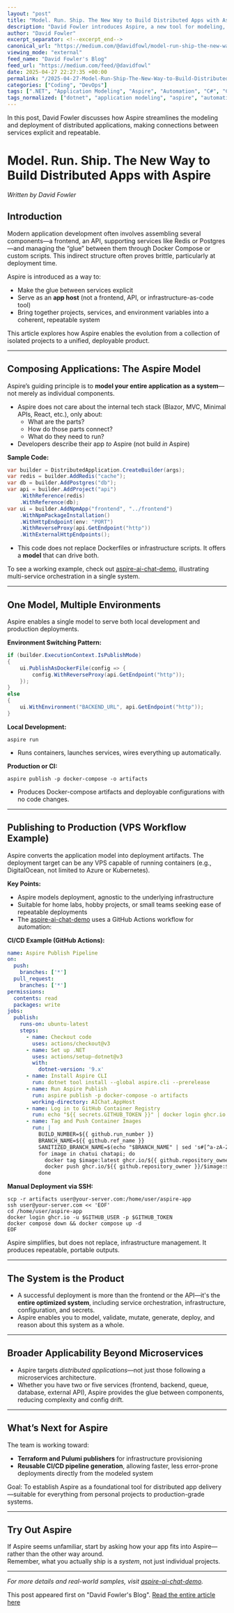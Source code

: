 ```yaml
---
layout: "post"
title: "Model. Run. Ship. The New Way to Build Distributed Apps with Aspire"
description: "David Fowler introduces Aspire, a new tool for modeling, running, and deploying distributed applications. Aspire makes the orchestration between app services explicit, simplifying both local development and production deployment, independent of underlying infrastructure. The article covers practical usage, deployment automation with CI/CD, and future directions including Terraform and Pulumi integration."
author: "David Fowler"
excerpt_separator: <!--excerpt_end-->
canonical_url: "https://medium.com/@davidfowl/model-run-ship-the-new-way-to-build-distributed-apps-48d67286a665?source=rss-8163234c98f0------2"
viewing_mode: "external"
feed_name: "David Fowler's Blog"
feed_url: "https://medium.com/feed/@davidfowl"
date: 2025-04-27 22:27:35 +00:00
permalink: "/2025-04-27-Model-Run-Ship-The-New-Way-to-Build-Distributed-Apps-with-Aspire.html"
categories: ["Coding", "DevOps"]
tags: [".NET", "Application Modeling", "Aspire", "Automation", "C#", "Ci/cd", "Cloud Native", "Coding", "Deployment", "DevOps", "Distributed Applications", "Docker Compose", "GitHub Actions", "IaC", "Microservices", "Posts", "Pulumi", "Software Development", "Terraform", "Web Development"]
tags_normalized: ["dotnet", "application modeling", "aspire", "automation", "csharp", "cislashcd", "cloud native", "coding", "deployment", "devops", "distributed applications", "docker compose", "github actions", "iac", "microservices", "posts", "pulumi", "software development", "terraform", "web development"]
---
```


In this post, David Fowler discusses how Aspire streamlines the modeling and deployment of distributed applications, making connections between services explicit and repeatable.<!--excerpt_end-->

# Model. Run. Ship. The New Way to Build Distributed Apps with Aspire

*Written by David Fowler*

## Introduction

Modern application development often involves assembling several components—a frontend, an API, supporting services like Redis or Postgres—and managing the “glue” between them through Docker Compose or custom scripts. This indirect structure often proves brittle, particularly at deployment time.

Aspire is introduced as a way to:  

- Make the glue between services explicit  
- Serve as an **app host** (not a frontend, API, or infrastructure-as-code tool)  
- Bring together projects, services, and environment variables into a coherent, repeatable system

This article explores how Aspire enables the evolution from a collection of isolated projects to a unified, deployable product.

---

## Composing Applications: The Aspire Model

Aspire’s guiding principle is to **model your entire application as a system**—not merely as individual components.

- Aspire does not care about the internal tech stack (Blazor, MVC, Minimal APIs, React, etc.), only about:
  - What are the parts?
  - How do those parts connect?
  - What do they need to run?
- Developers describe their app *to* Aspire (not build *in* Aspire)

**Sample Code:**

```csharp
var builder = DistributedApplication.CreateBuilder(args);
var redis = builder.AddRedis("cache");
var db = builder.AddPostgres("db");
var api = builder.AddProject("api")
    .WithReference(redis)
    .WithReference(db);
var ui = builder.AddNpmApp("frontend", "../frontend")
    .WithNpmPackageInstallation()
    .WithHttpEndpoint(env: "PORT")
    .WithReverseProxy(api.GetEndpoint("http"))
    .WithExternalHttpEndpoints();
```

- This code does not replace Dockerfiles or infrastructure scripts. It offers a **model** that can drive both.

To see a working example, check out [aspire-ai-chat-demo](https://github.com/davidfowl/aspire-ai-chat-demo), illustrating multi-service orchestration in a single system.

---

## One Model, Multiple Environments

Aspire enables a single model to serve both local development and production deployments.

**Environment Switching Pattern:**

```csharp
if (builder.ExecutionContext.IsPublishMode)
{
    ui.PublishAsDockerFile(config => {
        config.WithReverseProxy(api.GetEndpoint("http"));
    });
}
else
{
    ui.WithEnvironment("BACKEND_URL", api.GetEndpoint("http"));
}
```

**Local Development:**

```shell
aspire run
```

- Runs containers, launches services, wires everything up automatically.

**Production or CI:**

```shell
aspire publish -p docker-compose -o artifacts
```

- Produces Docker-compose artifacts and deployable configurations with no code changes.

---

## Publishing to Production (VPS Workflow Example)

Aspire converts the application model into deployment artifacts. The deployment target can be any VPS capable of running containers (e.g., DigitalOcean, not limited to Azure or Kubernetes).

**Key Points:**

- Aspire models deployment, agnostic to the underlying infrastructure
- Suitable for home labs, hobby projects, or small teams seeking ease of repeatable deployments
- The [aspire-ai-chat-demo](https://github.com/davidfowl/aspire-ai-chat-demo) uses a GitHub Actions workflow for automation:  

**CI/CD Example (GitHub Actions):**

```yaml
name: Aspire Publish Pipeline
on:
  push:
    branches: ['*']
  pull_request:
    branches: ['*']
permissions:
  contents: read
  packages: write
jobs:
  publish:
    runs-on: ubuntu-latest
    steps:
      - name: Checkout code
        uses: actions/checkout@v3
      - name: Set up .NET
        uses: actions/setup-dotnet@v3
        with:
          dotnet-version: '9.x'
      - name: Install Aspire CLI
        run: dotnet tool install --global aspire.cli --prerelease
      - name: Run Aspire Publish
        run: aspire publish -p docker-compose -o artifacts
        working-directory: AIChat.AppHost
      - name: Log in to GitHub Container Registry
        run: echo "${{ secrets.GITHUB_TOKEN }}" | docker login ghcr.io -u ${{ github.actor }} --password-stdin
      - name: Tag and Push Container Images
        run: |
          BUILD_NUMBER=${{ github.run_number }}
          BRANCH_NAME=${{ github.ref_name }}
          SANITIZED_BRANCH_NAME=$(echo "$BRANCH_NAME" | sed 's#[^a-zA-Z0-9._-]#-#g')
          for image in chatui chatapi; do
            docker tag $image:latest ghcr.io/${{ github.repository_owner }}/$image:${SANITIZED_BRANCH_NAME}-${BUILD_NUMBER}
            docker push ghcr.io/${{ github.repository_owner }}/$image:${SANITIZED_BRANCH_NAME}-${BUILD_NUMBER}
          done
```

**Manual Deployment via SSH:**

```shell
scp -r artifacts user@your-server.com:/home/user/aspire-app
ssh user@your-server.com << 'EOF'
cd /home/user/aspire-app
docker login ghcr.io -u $GITHUB_USER -p $GITHUB_TOKEN
docker compose down && docker compose up -d
EOF
```

Aspire simplifies, but does not replace, infrastructure management. It produces repeatable, portable outputs.

---

## The System is the Product

- A successful deployment is more than the frontend or the API—it's the **entire optimized system**, including service orchestration, infrastructure, configuration, and secrets.
- Aspire enables you to model, validate, mutate, generate, deploy, and reason about this system as a whole.

---

## Broader Applicability Beyond Microservices

- Aspire targets *distributed applications*—not just those following a microservices architecture.
- Whether you have two or five services (frontend, backend, queue, database, external API), Aspire provides the glue between components, reducing complexity and config drift.

---

## What’s Next for Aspire

The team is working toward:

- **Terraform and Pulumi publishers** for infrastructure provisioning
- **Reusable CI/CD pipeline generation**, allowing faster, less error-prone deployments directly from the modeled system

Goal: To establish Aspire as a foundational tool for distributed app delivery—suitable for everything from personal projects to production-grade systems.

---

## Try Out Aspire

If Aspire seems unfamiliar, start by asking how your app fits into Aspire—rather than the other way around.  
Remember, what you actually ship is a *system*, not just individual projects.

---

*For more details and real-world samples, visit [aspire-ai-chat-demo](https://github.com/davidfowl/aspire-ai-chat-demo).*

This post appeared first on "David Fowler's Blog". [Read the entire article here](https://medium.com/@davidfowl/model-run-ship-the-new-way-to-build-distributed-apps-48d67286a665?source=rss-8163234c98f0------2)
